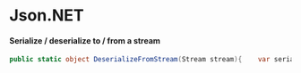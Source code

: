 # Json.NET

#### Serialize / deserialize to / from a stream

```csharp
public static object DeserializeFromStream(Stream stream){    var serializer = new JsonSerializer();    using (var sr = new StreamReader(stream))    using (var jsonTextReader = new JsonTextReader(sr))    {        return serializer.Deserialize(jsonTextReader);    }}
```

